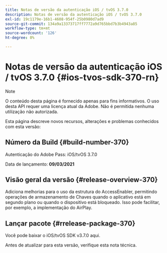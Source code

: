 ```yaml
---
title: Notas de versão da autenticação iOS / tvOS 3.7.0
description: Notas de versão da autenticação iOS / tvOS 3.7.0
exl-id: 19c1179e-16b1-4608-954f-25b0980d7ad9
source-git-commit: 134a9a13373717ff7772a9d765bbd7b3b4943a85
workflow-type: tm+mt
source-wordcount: '126'
ht-degree: 0%

---
```


# Notas de versão da autenticação iOS / tvOS 3.7.0 {#ios-tvos-sdk-370-rn}

>[!NOTE]
>
>O conteúdo desta página é fornecido apenas para fins informativos. O uso desta API requer uma licença atual da Adobe. Não é permitida nenhuma utilização não autorizada.

Esta página descreve novos recursos, alterações e problemas conhecidos com esta versão:

## Número da Build {#build-number-370}

Autenticação do Adobe Pass: iOS/tvOS 3.7.0

Data de lançamento: **09/03/2021**

## Visão geral da versão {#release-overview-370}

Adiciona melhorias para o uso da estrutura do AccessEnabler, permitindo operações de armazenamento de Chaves quando o aplicativo está em segundo plano ou quando o dispositivo está bloqueado. Isso pode facilitar, por exemplo, a implementação do AirPlay.

## Lançar pacote {#rrelease-package-370}

Você pode baixar o iOS/tvOS SDK v3.7.0 aqui.

Antes de atualizar para esta versão, verifique esta nota técnica.
